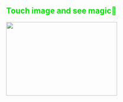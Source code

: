 <h2 style="color:rgb(0, 229, 0);">Touch image and see magic🌟</h2>

<a href="https://t.ly/bOfZi"><img src="https://nodebb.org/wp-content/uploads/2022/02/nyan-cat.gif" alt="" height="200" width="300"></a>
